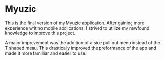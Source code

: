 # Myuzic

This is the final version of my Myuzic application. After gaining more experience writing mobile applications, I strived to utilize my newfound knowledge to improve this project.

A major improvement was the addition of a side pull out menu instead of the T shaped menu. This drastically improved the preformance of the app and made it more familliar and easier to use.
